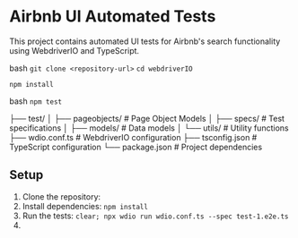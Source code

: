 # Airbnb UI Automated Tests

This project contains automated UI tests for Airbnb's search functionality using WebdriverIO and TypeScript.

bash
`git clone <repository-url>`
`cd webdriverIO`

`npm install`

bash
`npm test`

├── test/
│ ├── pageobjects/ # Page Object Models
│ ├── specs/ # Test specifications
│ ├── models/ # Data models
│ └── utils/ # Utility functions
├── wdio.conf.ts # WebdriverIO configuration
├── tsconfig.json # TypeScript configuration
└── package.json # Project dependencies

## Setup

1. Clone the repository:
2. Install dependencies: `npm install`
3. Run the tests: `clear; npx wdio run wdio.conf.ts --spec test-1.e2e.ts`
4. 
